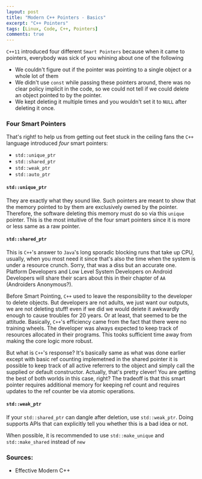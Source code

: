```yaml
---
layout: post
title: "Modern C++ Pointers - Basics"
excerpt: "C++ Pointers"
tags: [Linux, Code, C++, Pointers]
comments: true
---
```

``C++11`` introduced four different ``Smart Pointers`` because when it came to
pointers, everybody was sick of you whining about one of the following
+ We couldn't figure out if the pointer was pointing to a single object or a
  whole lot of them
+ We didn't use ``const`` while passing these pointers around, there was no clear
  policy implicit in the code, so we could not tell if we could delete an
  object pointed to by the pointer.
+ We kept deleting it multiple times and you wouldn't set it to ``NULL`` after
  deleting it once.
  
### Four Smart Pointers
That's right! to help us from getting out feet stuck in the ceiling fans the
``C++`` language introduced *four* smart pointers:
+ ``std::unique_ptr``
+ ``std::shared_ptr``
+ ``std::weak_ptr``
+ ``std::auto_ptr``

#### ``std::unique_ptr``
They are exactly what they sound like. Such pointers are meant to show that the
memory pointed to by them are exclusively owned by the pointer. Therefore, the
software deleting this memory must do so via this ``unique`` pointer. This is
the most intuitive of the four smart pointers since it is more or less same as a
raw pointer.

#### ``std::shared_ptr``
This is ``C++``'s answer to ``Java``'s long sporadic blocking runs that take up
CPU, usually, when you most need it since that's also the time when the system
is under a resource crunch. Sorry, that was a diss but an accurate one. Platform
Developers and Low Level System Developers on Android Developers will share
their scars about this in their chapter of ``AA`` (Androiders Anonymous?). 

Before Smart Pointing, ``C++`` used to leave the responsibility to the developer
to delete objects. But developers are not adults, we just want our outputs, we
are not deleting stuff! even if we did we would delete it awkwardly enough to
cause troubles for 20 years. Or at least, that seemed to be the
attitude. Basically, ``C++``'s efficiency came from the fact that there were no
training wheels. The developer was always expected to keep track of resources
allocated in their programs. This tooks sufficient time away from making the
core logic more robust.

But what is ``C++``'s response? It's basically same as what was done earlier
except with basic ref counting implemetned in the shared pointer it is possible
to keep track of all active referrers to the object and simply call the supplied
or default constructor. Actually, that's pretty clever! You are getting the best
of both worlds in this case, right? The tradeoff is that this smart pointer
requires additional memory for keeping ref count and requires updates to the ref
counter be via atomic operations.

#### ``std::weak_ptr``
If your ``std::shared_ptr`` can dangle after deletion, use
``std::weak_ptr``. Doing supports APIs that can explicitly tell you whether this
is a bad idea or not.

When possible, it is recommended to use ``std::make_unique`` and
``std::make_shared`` instead of ``new``

### Sources:
+ Effective Modern C++
